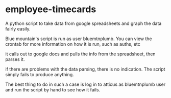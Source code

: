 employee-timecards
==================

A python script to take data from google spreadsheets and graph the data fairly easily.


Blue mountain's script is run as user bluemtnplumb. You can view the crontab for more information on how it is run, such as auths, etc

it calls out to google docs and pulls the info from the spreadsheet, then parses it.

if there are problems with the data parsing, there is no indication. The script simply fails to produce anything. 

The best thing to do in such a case is log in to atticus as bluemtnplumb user and run the script by hand to see how it fails.
